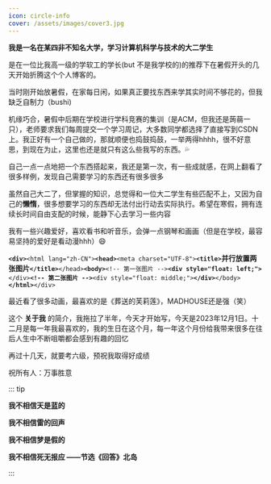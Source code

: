 ```yaml
---
icon: circle-info
cover: /assets/images/cover3.jpg
---
```


**我是一名在某四非不知名大学，学习计算机科学与技术的大二学生**

是在一位比我高一级的学软工的学长(but 不是我学校的)的推荐下在暑假开头的几天开始折腾这个个人博客的。

当时刚开始放暑假，在家每日闲，如果真正要找东西来学其实时间不够花的，但我缺乏自制力（bushi)

机缘巧合，暑假中后期在学校进行学科竞赛的集训（是ACM，但我还是蒟蒻一只），老师要求我们每周提交一个学习周记，大多数同学都选择了直接写到CSDN上。我正好有一个自己做的，那就顺便也捣鼓捣鼓，一举两得hhhh，很不好意思，到现在为止，这里也还是就只有这么些我写的东西。💦

自己一点一点地把一个东西搭起来，我还是第一次，有一些成就感，在网上翻看了很多样例，发现自己需要学习的东西还有很多很多

虽然自己大二了，但掌握的知识，总觉得和一位大二学生有些匹配不上，又因为自己的**懒惰**，很多想要学习的东西却无法付出行动去实际执行。希望在寒假，拥有连续长时间自由支配的时候，能静下心去学习一些内容

我有一些兴趣爱好，喜欢看书和听音乐，会弹一点钢琴和画画（但是在学校，最容易坚持的爱好是看动漫hhh）😄

**`<div>`**`<html lang="zh-CN">`**`<head>`**`<meta charset="UTF-8">`**`<title>`**并行放置两张图片**`</title>`**`</head>`**`<body>`**`<!-- 第一张图片 -->`**`<div style="float: left;">`**`</div>`**`<!-- 第二张图片 -->`**`<div style="float: middle;">`**`</div>`**`</body>`**`</html>`**`</div>`

最近看了很多动画，最喜欢的是《葬送的芙莉莲》，MADHOUSE还是强（笑）

这个 **关于我** 的简介，我拖拉了半年，今天才开始写，今天是2023年12月1日。十二月是每一年我最喜欢的，我的生日在这个月，每一年这个月份给我带来很多在往后人生中不断咀嚼都会感到有趣的回忆

再过十几天，就要考六级，预祝我取得好成绩

祝所有人：万事胜意

::: tip

**我不相信天是蓝的**

**我不相信雷的回声**

**我不相信梦是假的**

**我不相信死无报应    ——节选《回答》北岛**

:::
